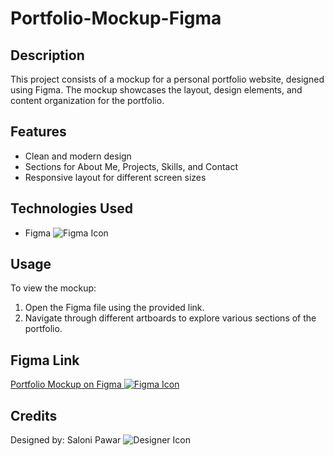 # Portfolio-Mockup-Figma

## Description

This project consists of a mockup for a personal portfolio website, designed using Figma. The mockup showcases the layout, design elements, and content organization for the portfolio.

## Features

- Clean and modern design
- Sections for About Me, Projects, Skills, and Contact
- Responsive layout for different screen sizes

## Technologies Used

- Figma ![Figma Icon](https://img.icons8.com/color/48/000000/figma.png)

## Usage

To view the mockup:
1. Open the Figma file using the provided link.
2. Navigate through different artboards to explore various sections of the portfolio.

## Figma Link

[Portfolio Mockup on Figma ![Figma Icon](https://img.icons8.com/color/48/000000/figma.png)](https://www.figma.com/file/bjAhwFBQs6oEUbo65kHReH/Figma-Portfolio?type=design&node-id=0-1&mode=design&t=fjWrmPlakNdIwSNI-0)

## Credits

Designed by: Saloni Pawar ![Designer Icon](https://img.icons8.com/color/48/000000/design.png)
